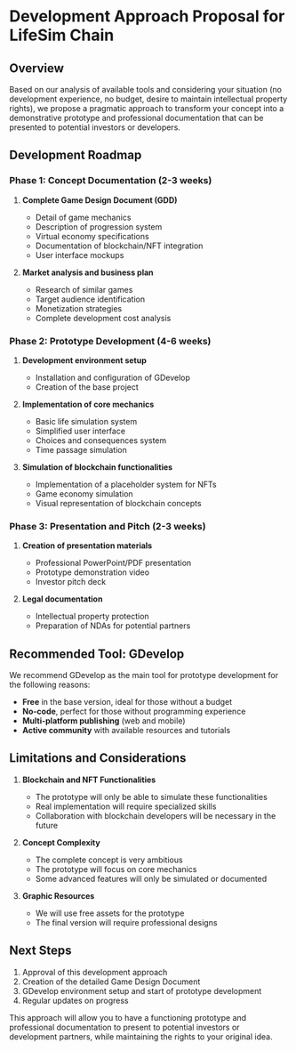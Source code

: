 # Development Approach Proposal for LifeSim Chain

## Overview

Based on our analysis of available tools and considering your situation (no development experience, no budget, desire to maintain intellectual property rights), we propose a pragmatic approach to transform your concept into a demonstrative prototype and professional documentation that can be presented to potential investors or developers.

## Development Roadmap

### Phase 1: Concept Documentation (2-3 weeks)
1. **Complete Game Design Document (GDD)**
   - Detail of game mechanics
   - Description of progression system
   - Virtual economy specifications
   - Documentation of blockchain/NFT integration
   - User interface mockups

2. **Market analysis and business plan**
   - Research of similar games
   - Target audience identification
   - Monetization strategies
   - Complete development cost analysis

### Phase 2: Prototype Development (4-6 weeks)
1. **Development environment setup**
   - Installation and configuration of GDevelop
   - Creation of the base project

2. **Implementation of core mechanics**
   - Basic life simulation system
   - Simplified user interface
   - Choices and consequences system
   - Time passage simulation

3. **Simulation of blockchain functionalities**
   - Implementation of a placeholder system for NFTs
   - Game economy simulation
   - Visual representation of blockchain concepts

### Phase 3: Presentation and Pitch (2-3 weeks)
1. **Creation of presentation materials**
   - Professional PowerPoint/PDF presentation
   - Prototype demonstration video
   - Investor pitch deck

2. **Legal documentation**
   - Intellectual property protection
   - Preparation of NDAs for potential partners

## Recommended Tool: GDevelop

We recommend GDevelop as the main tool for prototype development for the following reasons:
- **Free** in the base version, ideal for those without a budget
- **No-code**, perfect for those without programming experience
- **Multi-platform publishing** (web and mobile)
- **Active community** with available resources and tutorials

## Limitations and Considerations

1. **Blockchain and NFT Functionalities**
   - The prototype will only be able to simulate these functionalities
   - Real implementation will require specialized skills
   - Collaboration with blockchain developers will be necessary in the future

2. **Concept Complexity**
   - The complete concept is very ambitious
   - The prototype will focus on core mechanics
   - Some advanced features will only be simulated or documented

3. **Graphic Resources**
   - We will use free assets for the prototype
   - The final version will require professional designs

## Next Steps

1. Approval of this development approach
2. Creation of the detailed Game Design Document
3. GDevelop environment setup and start of prototype development
4. Regular updates on progress

This approach will allow you to have a functioning prototype and professional documentation to present to potential investors or development partners, while maintaining the rights to your original idea.
